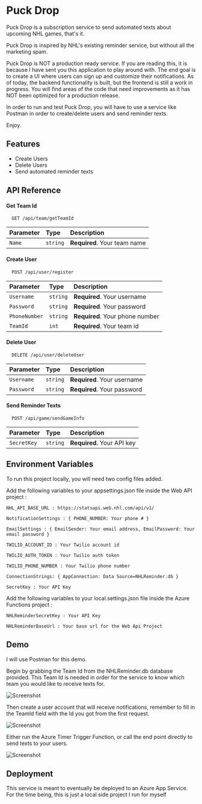 
# Puck Drop

Puck Drop is a subscription service to send automated texts about upcoming NHL games, that's it.

Puck Drop is inspired by NHL's existing reminder service, but without all the marketing spam. 

Puck Drop is NOT a production ready service. If you are reading this, it is because I have sent you this application to play around with. The end goal is to create a UI where users can sign up and customize their notifications. As of today, the backend functionality is built, but the frontend is still a work in progress. You will find areas of the code that need improvements as it has NOT been optimized for a production release.

In order to run and test Puck Drop, you will have to use a service like Postman in order to create/delete users and send reminder texts.

Enjoy.

## Features

- Create Users
- Delete Users
- Send automated reminder texts


## API Reference

#### Get Team Id

```https
  GET /api/team/getTeamId
```

| Parameter | Type     | Description                |
| :-------- | :------- | :------------------------- |
| `Name` | `string` | **Required**. Your team name |


#### Create User

```https
  POST /api/user/register
```

| Parameter | Type     | Description                |
| :-------- | :------- | :------------------------- |
| `Username` | `string` | **Required**. Your username |
| `Password` | `string` | **Required**. Your password |
| `PhoneNumber` | `string` | **Required**. Your phone number |
| `TeamId` | `int` | **Required**. Your team id |

#### Delete User

```https
  DELETE /api/user/deleteUser
```

| Parameter | Type     | Description                |
| :-------- | :------- | :------------------------- |
| `Username` | `string` | **Required**. Your username |
| `Password` | `string` | **Required**. Your password |

#### Send Reminder Texts

```https
  POST /api/game/sendGameInfo
```

| Parameter | Type     | Description                |
| :-------- | :------- | :------------------------- |
| `SecretKey` | `string` | **Required**. Your API key |





## Environment Variables

To run this project locally, you will need two config files added.

Add the following variables to your appsettings.json file inside the Web API project :

`NHL_API_BASE_URL : https://statsapi.web.nhl.com/api/v1/`

  `NotificationSettings : { PHONE_NUMBER: Your phone # }`

`EmailSettings : { EmailSender: Your email address, EmailPassword: Your email password }`

`TWILIO_ACCOUNT_ID : Your Twilio account id`

`TWILIO_AUTH_TOKEN : Your Twilio auth token`

`TWILIO_PHONE_NUMBER : Your Twilio phone number`

`ConnectionStrings: { AppConnection: Data Source=NHLReminder.db }` 

`SecretKey : Your API Key`

Add the following variables to your local.settings.json file inside the Azure Functions project :

`NHLReminderSecretKey : Your API Key`

`NHLReminderBaseUrl : Your base url for the Web Api Project`



## Demo

I will use Postman for this demo.

Begin by grabbing the Team Id from the NHLReminder.db database provided. This Team Id is needed in order for the service to know which team you would like to receive texts for.

![Screenshot](https://media.graphassets.com/GpIts9InTrSN1luICpoj)

Then create a user account that will receive notifications, remember to fill in the TeamId field with the Id you got from the first request.

![Screenshot](https://media.graphassets.com/uMZti0LURmGDuJNfEj5I)

Either run the Azure Timer Trigger Function, or call the end point directly to send texts to your users.

![Screenshot](https://media.graphassets.com/1Q83vMfqRyOVMXh8cs71)


## Deployment

This service is meant to eventually be deployed to an Azure App Service. For the time being, this is just a local side project I run for myself


